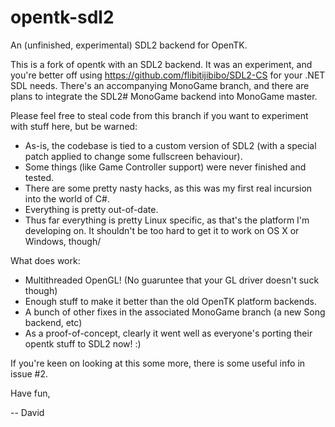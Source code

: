 opentk-sdl2
===========

An (unfinished, experimental) SDL2 backend for OpenTK.

This is a fork of opentk with an SDL2 backend. It was an experiment, and
you're better off using https://github.com/flibitijibibo/SDL2-CS for your
.NET SDL needs. There's an accompanying MonoGame branch, and there are plans to
integrate the SDL2# MonoGame backend into MonoGame master.

Please feel free to steal code from this branch if you want to experiment with stuff
here, but be warned:

* As-is, the codebase is tied to a custom version of SDL2 (with a special patch applied to change some fullscreen behaviour).
* Some things (like Game Controller support) were never finished and tested.
* There are some pretty nasty hacks, as this was my first real incursion into the world of C#.
* Everything is pretty out-of-date.
* Thus far everything is pretty Linux specific, as that's the platform I'm developing on. It shouldn't be too hard to get it to work on OS X or Windows, though/

What does work:

* Multithreaded OpenGL! (No guaruntee that your GL driver doesn't suck though)
* Enough stuff to make it better than the old OpenTK platform backends.
* A bunch of other fixes in the associated MonoGame branch (a new Song backend, etc)
* As a proof-of-concept, clearly it went well as everyone's porting their opentk stuff to SDL2 now! :)

If you're keen on looking at this some more, there is some useful info in issue #2.

Have fun,

-- David
